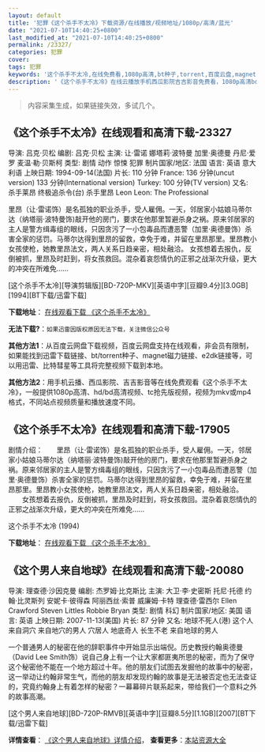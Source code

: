 ```yaml
---
layout: default
title: '犯罪《这个杀手不太冷》下载资源/在线播放/视频地址/1080p/高清/蓝光'
date: "2021-07-10T14:40:25+0800"
last_modified_at: "2021-07-10T14:40:25+0800"
permalink: /23327/
categories: 犯罪
cover:
tags: 犯罪
keywords: '这个杀手不太冷,在线免费看,1080p高清,bt种子,torrent,百度云盘,magnet,磁力链,迅雷下载资源'
description: '《这个杀手不太冷》在线云播放手机西瓜影院吉吉影音免费看，1080p高清bd/hd未删减完整版和tc抢先枪版，mkv/mp4格式，附带bt/torrent种子、magnet/磁力链、百度云盘、网盘资源迅雷下载链接'
---
```


>内容采集生成，如果链接失效，多试几个。


## 《这个杀手不太冷》在线观看和高清下载-23327

导演: 吕克·贝松 编剧: 吕克·贝松 主演: 让·雷诺 娜塔莉·波特曼 加里·奥德曼 丹尼·爱罗 麦温·勒·贝斯柯 类型: 剧情 动作 惊悚 犯罪 制片国家/地区: 法国 语言: 英语 意大利语 上映日期: 1994-09-14(法国) 片长: 110 分钟 France: 136 分钟(uncut version) 133 分钟(International version) Turkey: 100 分钟(TV version) 又名: 杀手莱昂 终极追杀令(台) 杀手里昂 Leon Leon: The Professional

里昂（让·雷诺饰）是名孤独的职业杀手，受人雇佣。一天，邻居家小姑娘马蒂尔达（纳塔丽·波特曼饰)敲开他的房门，要求在他那里暂避杀身之祸。原来邻居家的主人是警方缉毒组的眼线，只因贪污了一小包毒品而遭恶警（加里·奥德曼饰）杀害全家的惩罚。马蒂尔达得到里昂的留救，幸免于难，并留在里昂那里。里昂教小女孩使枪，她教里昂法文，两人关系日趋亲密，相处融洽。 女孩想着去报仇，反倒被抓，里昂及时赶到，将女孩救回。混杂着哀怨情仇的正邪之战渐次升级，更大的冲突在所难免……


[这个杀手不太冷][导演剪辑版][BD-720P-MKV][英语中字][豆瓣9.4分][3.0GB][1994][BT下载/迅雷下载]

**下载地址**： [在线观看下载 《这个杀手不太冷》](https://www.btdx8.com/torrent/leon_1994.html) 


**无法下载?**：`如果迅雷因版权原因无法下载，关注微信公众号 `

**其他方法1**：从百度云网盘下载视频，百度云网盘支持在线观看，非会员有限制，如果能找到迅雷下载链接、bt/torrent种子、magnet磁力链接、e2dk链接等，可以用迅雷、比特彗星等工具将完整视频下载到本地。

**其他方法2**：用手机云播、西瓜影院、吉吉影音等在线免费观看《这个杀手不太冷》，一般提供1080p高清、hd/bd高清视频、tc抢先版视频，视频为mkv或mp4格式，不同站点视频质量和播放速度不同。


## 《这个杀手不太冷》在线观看和高清下载-17905

剧情介绍：　　里昂（让·雷诺饰）是名孤独的职业杀手，受人雇佣。一天，邻居家小姑娘马蒂尔达（纳塔丽·波特曼饰)敲开他的房门，要求在他那里暂避杀身之祸。原来邻居家的主人是警方缉毒组的眼线，只因贪污了一小包毒品而遭恶警（加里·奥德曼饰）杀害全家的惩罚。马蒂尔达得到里昂的留救，幸免于难，并留在里昂那里。里昂教小女孩使枪，她教里昂法文，两人关系日趋亲密，相处融洽。  　　女孩想着去报仇，反倒被抓，里昂及时赶到，将女孩救回。混杂着哀怨情仇的正邪之战渐次升级，更大的冲突在所难免……


这个杀手不太冷 (1994)

**下载地址**： [在线观看下载 《这个杀手不太冷》](https://www.btbtdy.me/btdy/dy3332.html) 


## 《这个男人来自地球》在线观看和高清下载-20080

导演: 理查德·沙因克曼 编剧: 杰罗姆·比克斯比 主演: 大卫·李·史密斯 托尼·托德 约翰·比灵斯列 安妮卡·彼得森 阿丽西丝·索普 威廉姆·卡特 理查德·雷西尔 Ellen Crawford Steven Littles Robbie Bryan 类型: 剧情 科幻 制片国家/地区: 美国 语言: 英语 上映日期: 2007-11-13(美国) 片长: 87 分钟 又名: 地球不死人(港) 这个人来自洞穴 来自地穴的男人 穴居人 地底奇人 长生不老 来自地球的男人

一个普通男人的秘密在他的辞职事件中开始显示出端倪。历史教授约翰奥德曼（David Lee Smith饰）说自己身上有一个让大家都匪夷所思的秘密，而为了保守这个秘密他不能在一个地方超过十年。他的朋友们试图去发掘他的故事中的秘密，这一举动让约翰非常生气，而他的朋友却发现约翰的故事是无法被否定也无法查证的，究竟约翰身上有着怎样的秘密？一幕幕碎片联系起来，带给我们一个意料之外的故事高潮。


[这个男人来自地球][BD-720P-RMVB][英语中字][豆瓣8.5分][1.1GB][2007][BT下载/迅雷下载]

**详情查看**： [《这个男人来自地球》详情介绍](/movie/20080/)， **查看更多**：[本站资源大全](/movie/t/all/)

